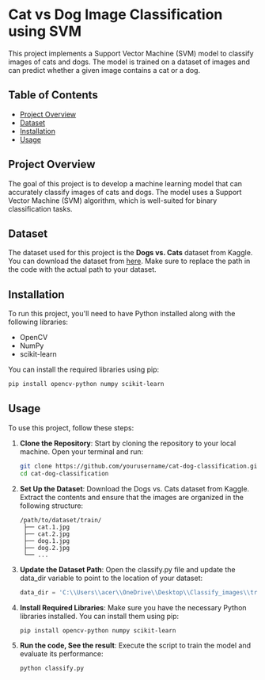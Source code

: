 # Cat vs Dog Image Classification using SVM

This project implements a Support Vector Machine (SVM) model to classify images of cats and dogs. The model is trained on a dataset of images and can predict whether a given image contains a cat or a dog.

## Table of Contents

- [Project Overview](#project-overview)
- [Dataset](#dataset)
- [Installation](#installation)
- [Usage](#usage)

## Project Overview

The goal of this project is to develop a machine learning model that can accurately classify images of cats and dogs. The model uses a Support Vector Machine (SVM) algorithm, which is well-suited for binary classification tasks.

## Dataset

The dataset used for this project is the **Dogs vs. Cats** dataset from Kaggle. You can download the dataset from [here](https://www.kaggle.com/c/dogs-vs-cats/data).
Make sure to replace the path in the code with the actual path to your dataset.

## Installation

To run this project, you'll need to have Python installed along with the following libraries:

- OpenCV
- NumPy
- scikit-learn

You can install the required libraries using pip:

```bash
pip install opencv-python numpy scikit-learn
```

## Usage

To use this project, follow these steps:

1. **Clone the Repository**: Start by cloning the repository to your local machine. Open your terminal and run:

   ```bash
   git clone https://github.com/yourusername/cat-dog-classification.git
   cd cat-dog-classification
   ```

2. **Set Up the Dataset**: Download the Dogs vs. Cats dataset from Kaggle. Extract the contents and ensure that the images are organized in the following structure:

   ```text
   /path/to/dataset/train/
    ├── cat.1.jpg
    ├── cat.2.jpg
    ├── dog.1.jpg
    ├── dog.2.jpg
    └── ...
   ```

3. **Update the Dataset Path**: Open the classify.py file and update the data_dir variable to point to the location of your dataset:

   ```python
   data_dir = 'C:\\Users\\acer\\OneDrive\\Desktop\\Classify_images\\train'  # Update this path to where the dataset is located, Please becarefull here cause the code works if you specifiy the correct PATH!
   ```

4. **Install Required Libraries**: Make sure you have the necessary Python libraries installed. You can install them using pip:

   ```bash
   pip install opencv-python numpy scikit-learn
   ```

5. **Run the code, See the result**: Execute the script to train the model and evaluate its performance:

   ```bash
   python classify.py
   ```



